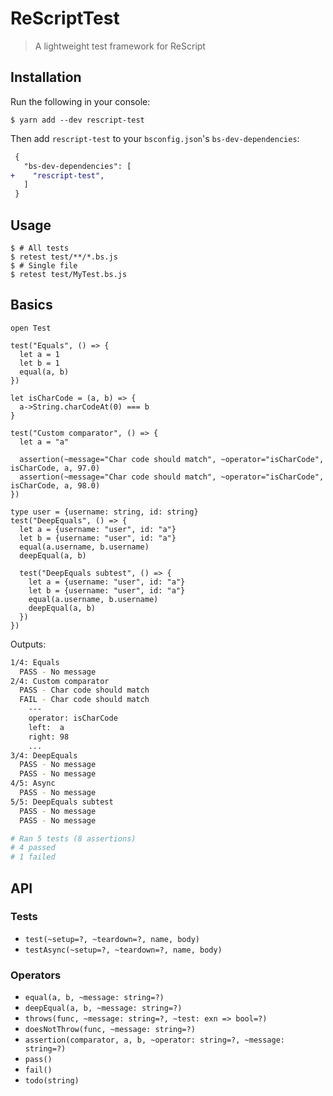 # ReScriptTest

> A lightweight test framework for ReScript

## Installation

Run the following in your console:

```console
$ yarn add --dev rescript-test
```

Then add `rescript-test` to your `bsconfig.json`'s `bs-dev-dependencies`:

```diff
 {
   "bs-dev-dependencies": [
+    "rescript-test",
   ]
 }
```

## Usage

```console
$ # All tests
$ retest test/**/*.bs.js
$ # Single file
$ retest test/MyTest.bs.js
```

## Basics

```rescript
open Test

test("Equals", () => {
  let a = 1
  let b = 1
  equal(a, b)
})

let isCharCode = (a, b) => {
  a->String.charCodeAt(0) === b
}

test("Custom comparator", () => {
  let a = "a"

  assertion(~message="Char code should match", ~operator="isCharCode", isCharCode, a, 97.0)
  assertion(~message="Char code should match", ~operator="isCharCode", isCharCode, a, 98.0)
})

type user = {username: string, id: string}
test("DeepEquals", () => {
  let a = {username: "user", id: "a"}
  let b = {username: "user", id: "a"}
  equal(a.username, b.username)
  deepEqual(a, b)

  test("DeepEquals subtest", () => {
    let a = {username: "user", id: "a"}
    let b = {username: "user", id: "a"}
    equal(a.username, b.username)
    deepEqual(a, b)
  })
})
```

Outputs:

```sh
1/4: Equals
  PASS - No message
2/4: Custom comparator
  PASS - Char code should match
  FAIL - Char code should match
    ---
    operator: isCharCode
    left:  a
    right: 98
    ...
3/4: DeepEquals
  PASS - No message
  PASS - No message
4/5: Async
  PASS - No message
5/5: DeepEquals subtest
  PASS - No message
  PASS - No message

# Ran 5 tests (8 assertions)
# 4 passed
# 1 failed
```

## API

### Tests

- `test(~setup=?, ~teardown=?, name, body)`
- `testAsync(~setup=?, ~teardown=?, name, body)`

### Operators

- `equal(a, b, ~message: string=?)`
- `deepEqual(a, b, ~message: string=?)`
- `throws(func, ~message: string=?, ~test: exn => bool=?)`
- `doesNotThrow(func, ~message: string=?)`
- `assertion(comparator, a, b, ~operator: string=?, ~message: string=?)`
- `pass()`
- `fail()`
- `todo(string)`

